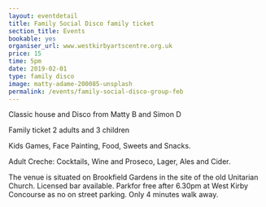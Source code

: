 ```yaml
---
layout: eventdetail
title: Family Social Disco family ticket
section_title: Events
bookable: yes
organiser_url: www.westkirbyartscentre.org.uk
price: 15
time: 5pm
date: 2019-02-01
type: family disco
image: matty-adame-200085-unsplash
permalink: /events/family-social-disco-group-feb
---
```


Classic house and Disco from Matty B and Simon D

Family ticket 2 adults and 3 children

Kids Games, Face Painting, Food, Sweets and Snacks.

Adult Creche: Cocktails, Wine and Proseco, Lager, Ales and Cider.

The venue is situated on Brookfield Gardens in the site of the old Unitarian Church. Licensed bar available. Parkfor free after 6.30pm at West Kirby Concourse as no on street parking. Only 4 minutes walk away.

